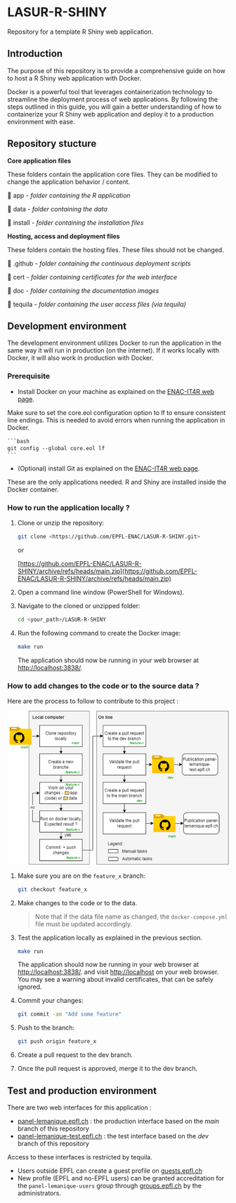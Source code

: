 # LASUR-R-SHINY
Repository for a template R Shiny web application.


## Introduction

The purpose of this repository is to provide a comprehensive guide on how to host a R Shiny web application with Docker. 

Docker is a powerful tool that leverages containerization technology to streamline the deployment process of web applications. By following the steps outlined in this guide, you will gain a better understanding of how to containerize your R Shiny web application and deploy it to a production environment with ease.

## Repository stucture


**Core application files**

These folders contain the application core files. They can be modified to change the application behavior / content. 

📁 app - *folder containing the R application*

📁 data - *folder containing the data*

📁 install - *folder containing the installation files*



**Hosting, access and deployment files**

These folders contain the hosting files. These files should not be changed. 

📁 .github - *folder containing the continuous deployment scripts*

📁 cert - *folder containing certificates for the web interface*

📁 doc - *folder containing the documentation images*

📁 tequila - *folder containing the user access files (via tequila)*






## Development environment

The development environment utilizes Docker to run the application in the same way it will run in production (on the internet). If it works locally with Docker, it will also work in production with Docker.

### Prerequisite

- Install Docker on your machine as explained on the [ENAC-IT4R web page](https://www.notion.so/Docker-quick-setup-278abe4712024abaaeea77e49a4c5b9f).

Make sure to set the core.eol configuration option to lf to ensure consistent line endings. This is needed to avoid errors when running the application in Docker.

    ```bash
    git config --global core.eol lf
    ```


- (Optional) install Git as explained on the [ENAC-IT4R web page](https://www.notion.so/Install-Git-0a608fb1909f471284c189cf172c9016).

These are the only applications needed. R and Shiny are installed inside the Docker container.

### How to run the application locally ?

1. Clone or unzip the repository:
    
    ```bash
    git clone <https://github.com/EPFL-ENAC/LASUR-R-SHINY.git>
    
    ```
    
    or
    
    [https://github.com/EPFL-ENAC/LASUR-R-SHINY/archive/refs/heads/main.zip](https://github.com/EPFL-ENAC/LASUR-R-SHINY/archive/refs/heads/main.zip)
    
2. Open a command line window (PowerShell for Windows).
3. Navigate to the cloned or unzipped folder:
    
    ```bash
    cd <your_path>/LASUR-R-SHINY
    ```
    
4. Run the following command to create the Docker image:
    
    ```bash
    make run
    ```

    The application should now be running in your web browser at [http://localhost:3838/](http://localhost:3838/).
    


### How to add changes to the code or to the source data ?

Here are the process to follow to contribute to this project :

![contribute](docs/statics/contributing_process.png)


1. Make sure you are on the `feature_x` branch:
    
    ```bash
    git checkout feature_x
    ```

2. Make changes to the code or to the data.

    > Note that if the data file name as changed, the `docker-compose.yml` file must be updated accordingly.

3. Test the application locally as explained in the previous section.

    ```bash
    make run
    ```

    The application should now be running in your web browser at [http://localhost:3838/](http://localhost:3838/).
    and visit [http://localhost](http://localhost/) on your web browser. You may see a warning about invalid certificates, that can be safely ignored.



4. Commit your changes:
    
    ```bash
    git commit -am "Add some feature"
    ```

5. Push to the branch:
    
    ```bash
    git push origin feature_x
    ```

6. Create a pull request to the dev branch.

7. Once the pull request is approved, merge it to the dev branch.




## Test and production environment

There are two web interfaces for this application : 

* [panel-lemanique.epfl.ch](https://panel-lemanique.epfl.ch/) : the production interface based on the _main_ branch of this repository
* [panel-lemanique-test.epfl.ch](https://panel-lemanique-test.epfl.ch/) : the test interface based on the _dev_ branch of this repository


Access to these interfaces is restricted by tequila. 

* Users outside EPFL can create a guest profile on [guests.epfl.ch](https://guests.epfl.ch)
* New profile (EPFL and no-EPFL users) can be granted accreditation for the `panel-lemanique-users` group through [groups.epfl.ch](https://groups.epfl.ch) by the administrators.












